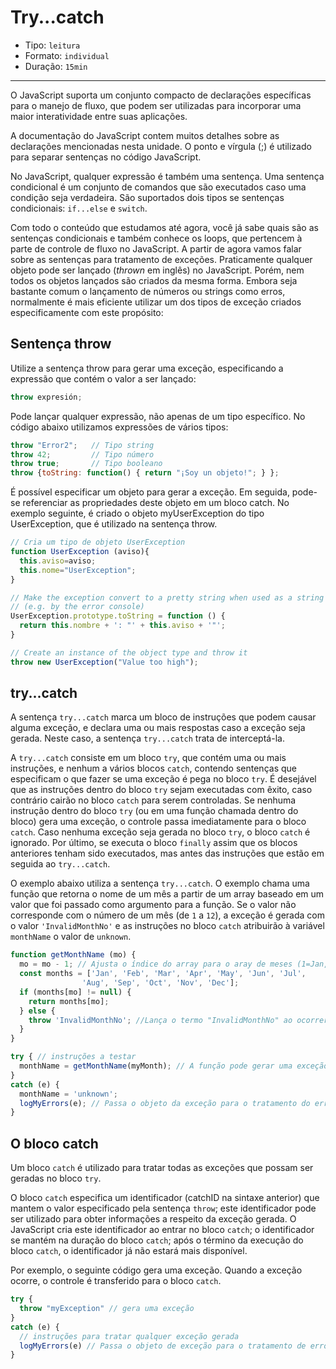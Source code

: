 # Try...catch

* Tipo: `leitura`
* Formato: `individual`
* Duração: `15min`

***

O JavaScript suporta um conjunto compacto de declarações específicas para o manejo de fluxo, que podem ser utilizadas para incorporar uma maior interatividade entre suas aplicações.

A documentação do JavaScript contem muitos detalhes sobre as declarações mencionadas nesta unidade. O ponto e vírgula (;) é utilizado para separar sentenças no código JavaScript.

No JavaScript, qualquer expressão é também uma sentença. Uma sentença condicional é um conjunto de comandos que são executados caso uma condição seja verdadeira. São suportados dois tipos se sentenças condicionais: `if...else` e `switch`.

Com todo o conteúdo que estudamos até agora, você já sabe quais são as sentenças condicionais e também conhece os loops, que pertencem à parte de controle de fluxo no JavaScript. A partir de agora vamos falar sobre as sentenças para tratamento de exceções. Praticamente qualquer objeto pode ser lançado (_thrown_ em inglês) no JavaScript. Porém, nem todos os objetos lançados são criados da mesma forma. Embora seja bastante comum o lançamento de números ou strings como erros, normalmente é mais eficiente utilizar um dos tipos de exceção criados especificamente com este propósito:


## Sentença throw

Utilize a sentença throw para gerar uma exceção, especificando a expressão que contém o valor a ser lançado:


```js
throw expresión;
```

Pode lançar qualquer expressão, não apenas de um tipo específico. No código abaixo utilizamos expressões de vários tipos:


```js
throw "Error2";   // Tipo string
throw 42;         // Tipo número
throw true;       // Tipo booleano
throw {toString: function() { return "¡Soy un objeto!"; } };
```

É possível especificar um objeto para gerar a exceção. Em seguida, pode-se referenciar as propriedades deste objeto em um bloco catch. No exemplo seguinte, é criado o objeto myUserException do tipo UserException, que é utilizado na sentença throw.


```js
// Cria um tipo de objeto UserException
function UserException (aviso){
  this.aviso=aviso;
  this.nome="UserException";
}

// Make the exception convert to a pretty string when used as a string
// (e.g. by the error console)
UserException.prototype.toString = function () {
  return this.nombre + ': "' + this.aviso + '"';
}

// Create an instance of the object type and throw it
throw new UserException("Value too high");
```

## try...catch

A sentença `try...catch` marca um bloco de instruções que podem causar alguma exceção, e declara uma ou mais respostas caso a exceção seja gerada. Neste caso, a sentença `try...catch` trata de interceptá-la.

A `try...catch` consiste em um bloco `try`, que contém uma ou mais instruções, e nenhum a vários blocos `catch`, contendo sentenças que especificam o que fazer se uma exceção é pega no bloco `try`. É desejável que as instruções dentro do bloco `try` sejam executadas com êxito, caso contrário cairão no bloco `catch` para serem controladas. Se nenhuma instrução dentro do bloco `try` (ou em uma função chamada dentro do bloco) gera uma exceção, o controle passa imediatamente para o bloco `catch`. Caso nenhuma exceção seja gerada no bloco `try`, o bloco `catch` é ignorado. Por último, se executa o bloco `finally` assim que os blocos anteriores tenham sido executados, mas antes das instruções que estão em seguida ao `try...catch`.

O exemplo abaixo utiliza a sentença `try...catch`. O exemplo chama uma função que retorna o nome de um mês a partir de um array baseado em um valor que foi passado como argumento para a função. Se o valor não corresponde com o número de um mês (de `1` a `12`), a exceção é gerada com o valor `'InvalidMonthNo'` e as instruções no bloco `catch` atribuirão à variável `monthName` o valor de `unknown`.

```js
function getMonthName (mo) {
  mo = mo - 1; // Ajusta o índice do array para o aray de meses (1=Jan, 12=Dec)
  const months = ['Jan', 'Feb', 'Mar', 'Apr', 'May', 'Jun', 'Jul',
                'Aug', 'Sep', 'Oct', 'Nov', 'Dec'];
  if (months[mo] != null) {
    return months[mo];
  } else {
    throw 'InvalidMonthNo'; //Lança o termo "InvalidMonthNo" ao ocorrer uma exceção
  }
}

try { // instruções a testar
  monthName = getMonthName(myMonth); // A função pode gerar uma exceção
}
catch (e) {
  monthName = 'unknown';
  logMyErrors(e); // Passa o objeto da exceção para o tratamento do erro
}
```

## O bloco catch

Um bloco `catch` é utilizado para tratar todas as exceções que possam ser geradas no bloco `try`.

O bloco `catch` especifica um identificador (catchID na sintaxe anterior) que mantem o valor especificado pela sentença `throw`; este identificador pode ser utilizado para obter informações a respeito da exceção gerada. O JavaScript cria este identificador ao entrar no bloco `catch`; o identificador se mantém na duração do bloco `catch`; após o término da execução do bloco `catch`, o identificador já não estará mais disponível.

Por exemplo, o seguinte código gera uma exceção. Quando a exceção ocorre, o controle é transferido para o bloco `catch`.

```js
try {
  throw "myException" // gera uma exceção
}
catch (e) {
  // instruções para tratar qualquer exceção gerada
  logMyErrors(e) // Passa o objeto de exceção para o tratamento de erros
}
```
